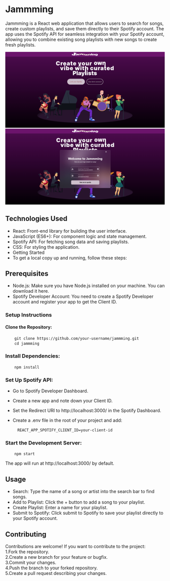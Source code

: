 # Jammming
Jammming is a React web application that allows users to search for songs, create custom playlists, and save them directly to their Spotify account. The app uses the Spotify API for seamless integration with your Spotify account, allowing you to combine existing song playlists with new songs to create fresh playlists.

![jammingHomePage](https://github.com/junluck/jamming_/blob/main/public/Jammin_PageOne.png)
![jammingDemo](https://github.com/junluck/jamming_/blob/main/public/Jammin_PageTwo.png)

## Technologies Used
* React: Front-end library for building the user interface.
* JavaScript (ES6+): For component logic and state management.
* Spotify API: For fetching song data and saving playlists.
* CSS: For styling the application.
* Getting Started
* To get a local copy up and running, follow these steps:

## Prerequisites
* Node.js: Make sure you have Node.js installed on your machine. You can download it here.
* Spotify Developer Account: You need to create a Spotify Developer account and register your app to get the Client ID.

### Setup Instructions
#### Clone the Repository:

        git clone https://github.com/your-username/jammming.git
        cd jammming

### Install Dependencies:

        npm install

### Set Up Spotify API:

* Go to Spotify Developer Dashboard.

* Create a new app and note down your Client ID.

* Set the Redirect URI to http://localhost:3000/ in the Spotify Dashboard.

* Create a .env file in the root of your project and add:

        REACT_APP_SPOTIFY_CLIENT_ID=your-client-id
        
### Start the Development Server:

        npm start
The app will run at http://localhost:3000/ by default.

## Usage
* Search: Type the name of a song or artist into the search bar to find songs.
* Add to Playlist: Click the + button to add a song to your playlist.
* Create Playlist: Enter a name for your playlist.
* Submit to Spotify: Click submit to Spotify to save your playlist directly to your Spotify account.


## Contributing
Contributions are welcome! If you want to contribute to the project:
<br/>
1.Fork the repository.
<br/>
2.Create a new branch for your feature or bugfix.
<br/>
3.Commit your changes.
<br/>
4.Push the branch to your forked repository.
<br/>
5.Create a pull request describing your changes.
